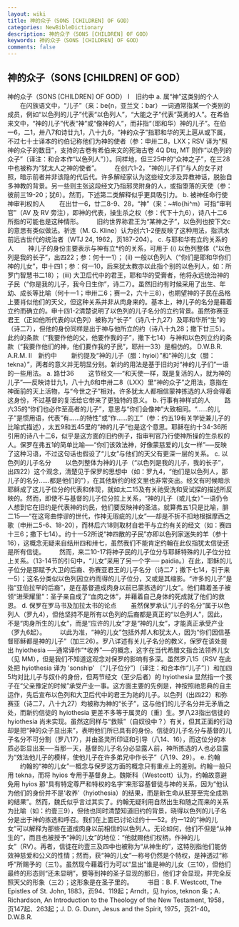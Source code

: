 ```yaml
---
layout: wiki
title: 神的众子（SONS [CHILDREN] OF GOD）
categories: NewBibleDictionary
description: 神的众子（SONS [CHILDREN] OF GOD）
keywords: 神的众子（SONS [CHILDREN] OF GOD）
comments: false
---
```


## 神的众子（SONS [CHILDREN] OF GOD）



神的众子（SONS [CHILDREN] OF GOD）
Ⅰ　旧约中
a. 属“神”这类别的个人
　　在闪族语文中，“儿子”（来：be{n，亚兰文：bar）一词通常指某一个类别的成员，例如“以色列的儿子”代表“以色列人”，“大能之子”代表“英勇的人”。在希伯来文中，“神的儿子”代表“神”或“像神的人”，而非指“（耶和华）神的儿子”。在伯一6，二1，卅八7和诗廿九1，八十九6，“神的众子”指耶和华的天上扈从或下属，不过七十士译本的约伯记称他们为神的使者（参：申卅二8，LXX；RSV 译为“照神的众子的数目”，支持的古卷有希伯来文的死海古卷 4Q Dtq, MT 则作“以色列的众子”〔译注：和合本作“以色列人”〕）。同样地，但三25中的“众神之子”，在三28中也被称为“犹太人之神的使者”。
　　在创六1-2，“神的儿子们”与人的女子对照，暗示前者并非该隐的代后代。许多解经家认为这些经文涉及异教神话，脱胎自多神教的背景。另一些则主张这段经文乃指邪灵附身的人，或指堕落的天使（参：彼前三19-20；犹6）。然而，下述第二类解释似乎更具吸引力。
b. 被神任命行使神审判权的人
　　在出廿一6，廿二8-9、28，“神”（来：~#lo{hi^m）可指“审判官”（AV 及 RV 旁注），即神的代表，操生杀之权（参：代下十九6），诗八十二6所指的可能也是这种情形。
　　旧约世界称君王为“某神之子”，以色列也按下文c的意思有类似做法。祈连（M. G. Kline）认为创六1-2便反映了这种用法，指洪水前远古世代的统治者（WTJ
24, 1962，页187-204）。
c. 与耶和华有立约关系的人
　　神儿子的身份主要表示与神有立*约的关系，可用于 (i) 以色列整体（“以色列是我的长子”，出四22；参：何十一1）； (ii) 一般以色列人（“你们是耶和华你们神的儿女”，申十四1；参：何一10，后来犹太教亦以此指个别的以色列人，如：所罗门智慧书二18）； (iii) 大卫后代中的君王，耶和华的受膏者，他将永远统治神的子民（“你是我的儿子，我今日生你”，诗二7）。虽然旧约有时候采用了出生、年幼、成长等比喻（何十一1；申卅二6；赛一2，六十三8），也期望神的子民在品格上要肖似他们的天父，但这种关系并非从肉身来的。基本上，神儿子的名分是藉着立约而确立的。申十四1-2清楚说明了以色列的儿子名分的立约背景。虽然弥赛亚君王（正如他所代表的以色列）被称为“长子”（诗八十九27）及耶和华所“生”的（诗二7），但他的身份同样是出于神与他所立的约（诗八十九28；撒下廿三5）。此约的条款（“我要作他的父，他要作我的子”，撒下七14）与神和以色列立约的条款（“我要作他们的神，他们要作我的子民”，耶卅一33）是相仿的。
D.W.B.R.
A.R.M.
Ⅱ　新约中
　　新约提及“神的儿子（腊：hyioi）”和“神的儿女（腊：tekna）”，两者的意义并无明显分别。新约的用法是基于旧约对“神的儿子们”一语的一些用法。
a. 路廿36
　　这节经文──“和天使一样，既是复活的人，就为神的儿子”──反映诗廿九1，八十九6和申卅二8（LXX）里“神的众子”之用法，意指在神面前的天上活物，与“今世之子”相对。许多犹太人都相信蒙神拣选的人将会得着这身份，不过基督的复活给它带来了更独特的意义。
b. 行事有神样式的人
　　路六35的“你们也必作至高者的儿子”，意思与“你们会像神”大致相同。“……的儿子”是惯用语，代表“有……的特性”或“作……的工”（参：约五19有关学徒兼儿子的比喻式描述），太五9和五45里的“神的儿子”也是这个意思。耶稣在约十34-36所引用的诗八十二6，似乎是这方面的旧约例子，指审判官乃行使神所操的生杀权的人。保罗在弗五1的简单比喻──“你们该效法神，好像蒙慈爱的儿女一样”──反映了这种习语，不过这句话也假设了“儿女”与他们的天父有更深一层的关系。
c. 以色列的儿子名分
　　以色列整体为神的儿子（“以色列是我的儿子，我的长子”，出四22）这个观念，清楚见于保罗的思想中（如：罗九4，“他们是以色列人，那儿子的名分……都是他们的”），在其他新约的经文里也非常突出。经文有时候暗示耶稣成了这儿子位分的代表和体现，就如太二15及有关祂受洗和受试探的描述所反映的。然而，即使不与基督的儿子位分拉上关系，“神的儿子（或儿女）”一语仍令人想到它在旧约是代表神的约民，他们要反映神的圣洁。就算弗五1只是比喻，腓二15──“在这弯曲悖谬的世代，作神无瑕疵的儿女”──却是不折不扣地根据摩西之歌（申卅二5-6、18-20），而林后六18则取材自若干与立约有关的经文（如：赛四十三6；撒下七14）。约十一52所说“神四散的子民”亦即以色列家迷失的羊（参十16），这概念无疑来自结卅四和卅七，虽然我们不能肯定约翰在此仅指犹太信徒还是所有信徒。
　　然而，来二10-17将神子民的儿子位分与耶稣特殊的儿子位分拉上关系。（13-14节的引句中，“儿女”采用了另一个字── paidia。）在此，耶稣的儿子位分是那赋予大卫的后裔、弥赛亚君王的儿子名分（诗二7；撒下七14，引于来一5）；这名分类似以色列因立约而得的儿子位分，又或是其缩影。“许多的儿子”是指“亚伯拉罕的后裔”，是在基督道成肉身以前已蒙拣选的“儿女”。他们藉着圣子被领“进荣耀里”：圣子亲自成了“血肉之体”，并藉着自己身体的死成就了他们的救恩。
d. 保罗在罗马书及加拉太书的论点
　　虽然保罗承认“儿子的名分”属于以色列人（罗九4），但他坚持不是所有以色列的后裔都是真正的“以色列人”，因此，不是“肉身所生的儿女”，而是“应许的儿女”才是“神的儿女”，才能真正承受产业（罗九6起）。
　　以此为准，“神的儿女”包括外邦人和犹太人，因为“你们因信基督耶稣都是神的儿子”（加三26）。罗八详述有关儿子名分的教义，保罗在该处提出 hyiothesia ──通常译作“*收养”──的概念，这字在当代希腊文指合法领养儿女（见 MM），但是我们不知道这观念对保罗的影响有多深。虽然罗八15（RSV 在此处把 hyiothesia 译为 'sonship' 〔“儿子位分”〕〔译注：和合本作“儿子”〕）和加四5均对比儿子与奴仆的身份，但两节经文（至少后者）的 hyiothesia 显然指一个孩子在“父亲豫定的时候”承受产业一事。这方面主要的先例是，神按照祂恩典的自主运作，先后宣布以色列和大卫后代中的君王为祂的儿子。以色列（出四22）和弥赛亚（诗二7，八十九27）均被称为神的“长子”，这与他们的儿子名分并无矛盾之处，而新约信徒的 hyiothesia 更差不多等于属灵的〔重〕生。罗八23指出信徒的 hyiothesia 尚未实现。虽然这同样与“救赎”（自奴役中？）有关，但其正面的行动却是把“神的众子显出来”，表明他们所已具有的身份。信徒的儿子名分与基督的儿子名分不可分割（罗八17），并由圣灵所印证和引导（八14、16），而这位分的本质必彰显出来──当那一天，基督的儿子名分必显露人前，神所拣选的人也必显露为“效法他儿子的模样，使他儿子在许多弟兄中作长子”（八19、29）。
e. 约翰
　　约翰的“神的儿女”一概念与保罗这方面的概念只有重点上的差别。约翰一般只用 tekna，而将 hyios 专用于基督身上。魏斯科（Westcott）认为，约翰故意避免用 hyios 那“具有特定尊严和特权的名字”来形容基督徒与神的关系，因为“他认为他们的身份并不是‘收养’（hyiothesia）的结果，而是新生命从胚芽至完全成熟的结果”。然而，魏氏似乎言过其实了。约翰无疑利用自然出生和随之而来的关系为比喻（如：约壹三9），但他也同时清楚知道旧约的背景，晓得以色列的儿子名分是出于神的拣选和呼召。我们在上面已讨论过约十一52。约一12的“神的儿女”可以解释为那些在道成肉身以前相信的以色列人。无论如何，他们不但是“从神生的”，而且也被授予“神的儿女”的地位：“他就赐他们权柄，作神的儿女”（RV）。再者，信徒在约壹三及四中也被称为“从神生的”，这特别指他们能仿效神慈爱和公义的性情；然而，获“神的儿女”一称号仍然是个特权，是神透过“称呼”所赐予的（三1）。虽然现今藉着行为可以“显出”谁是神的儿女（三10），但他们最终的形态则“还未显明”，要等到神的圣子显现的那日，他们才会显现，并完全反照天父的形象（三2）；这形象是在圣子里的。
　　书目：B. F. Westcott, The Epistles of St. John, 1883，页94、119起；Arndt，见 hyios,
teknon 条；A. Richardson, An Introduction to the Theology of the New
Testament, 1958，页147起、263起；J. D. G. Dunn, Jesus and the Spirit, 1975，页21-40。
D.W.B.R.




